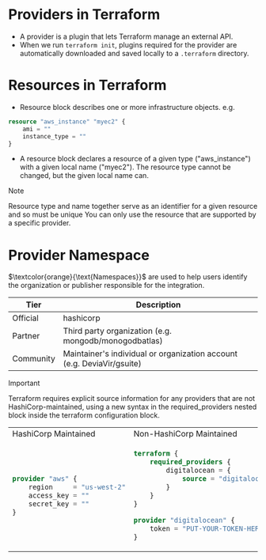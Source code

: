 # Providers in Terraform

- A provider is a plugin that lets Terraform manage an external API.
- When we run `terraform init`, plugins required for the provider are automatically downloaded and saved locally to a `.terraform` directory.


# Resources in Terraform
- Resource block describes one or more infrastructure objects.
e.g.
```terraform
resource "aws_instance" "myec2" {
    ami = ""
    instance_type = ""
}
```

- A resource block declares a resource of a given type ("aws_instance") with a given local name ("myec2"). The resource type cannot be changed, but the given local name can.

> [!NOTE]
> Resource type and name together serve as an identifier for a given resource and so must be unique
> You can only use the resource that are supported by a specific provider.

# Provider Namespace
$\textcolor{orange}{\text{Namespaces}}$ are used to help users identify the organization or publisher responsible for the integration.

| Tier       | Description                                                            |
| -----------| -------------                                                          |
| Official   |  hashicorp                                                             |
| Partner    | Third party organization (e.g. mongodb/monogodbatlas)                  |
| Community  | Maintainer's individual or organization account (e.g. DeviaVir/gsuite) |

> [!IMPORTANT]
> Terraform requires explicit source information for any providers that are not HashiCorp-maintained, using a new syntax in the required_providers nested block inside the terraform configuration block.
<table>
<tr>
<td> HashiCorp Maintained </td> <td> Non-HashiCorp Maintained </td>
</tr>
<tr>
<td>

```terraform
provider "aws" {
    region     = "us-west-2"
    access_key = ""
    secret_key = ""
}
```

</td>
<td>

```terraform
terraform {
    required_providers {
        digitalocean = {
            source = "digitalocean/digitalocean"
        }
    }
}

provider "digitalocean" {
    token = "PUT-YOUR-TOKEN-HERE"
}
```

</td>
</tr>
</table>